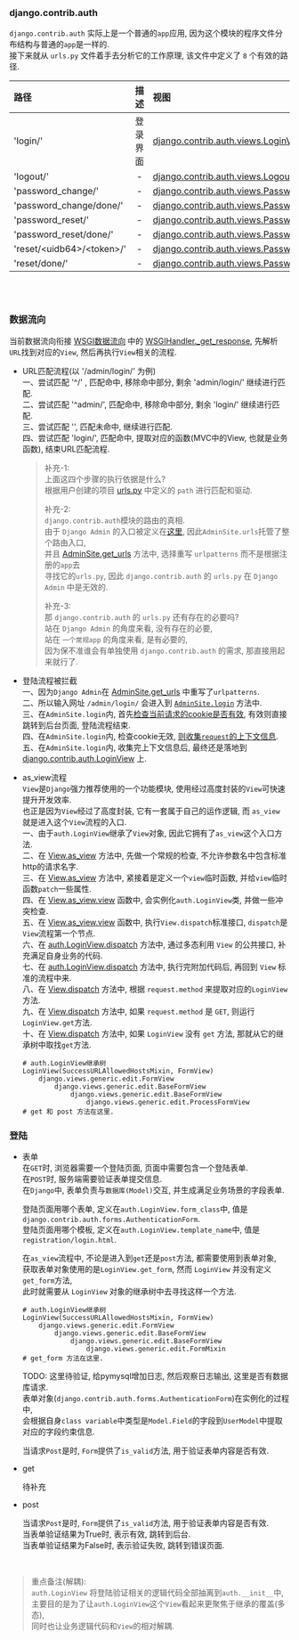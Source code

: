 
&nbsp;  
### django.contrib.auth  
`django.contrib.auth` 实际上是一个普通的`app`应用, 因为这个模块的程序文件分布结构与普通的`app`是一样的.   
接下来就从 `urls.py` 文件着手去分析它的工作原理, 该文件中定义了 `8` 个有效的路径.   
  
|路径|描述|视图|
|:---|:---:| :--- | 
|'login/'|登录界面 |[django.contrib.auth.views.LoginView.as_view()](#)|   
|'logout/'| - | [django.contrib.auth.views.LogoutView.as_view()](#)| 
|'password_change/'| - |[django.contrib.auth.views.PasswordChangeView.as_view()](#)|  
|'password_change/done/'| - |[django.contrib.auth.views.PasswordChangeDoneView.as_view()](#)|  
|'password_reset/'|  - |[django.contrib.auth.views.PasswordResetView.as_view()](#)| 
|'password_reset/done/'| - |[django.contrib.auth.views.PasswordResetDoneView.as_view(#)]()|  
|'reset/\<uidb64>/\<token>/'| - |[django.contrib.auth.views.PasswordResetConfirmView.as_view(#)]()|  
|'reset/done/'| - |[django.contrib.auth.views.PasswordResetCompleteView.as_view()](#)|  


&nbsp;  
&nbsp;  
### 数据流向
当前数据流向衔接 [WSGI数据流向](./wsgi.md) 中的 [WSGIHandler._get_response](../../src/Django-3.0.8/django/core/handlers/base.py#L85), 先解析`URL`找到对应的`View`, 然后再执行`View`相关的流程. 

- URL匹配流程(以 '/admin/login/' 为例)   
  一、尝试匹配 '^/' , 匹配命中, 移除命中部分, 剩余 'admin/login/' 继续进行匹配.     
  二、尝试匹配 '^admin/', 匹配命中, 移除命中部分, 剩余 'login/' 继续进行匹配.   
  三、尝试匹配 '', 匹配未命中, 继续进行匹配.   
  四、尝试匹配 'login/', 匹配命中, 提取对应的函数(MVC中的View, 也就是业务函数), 结束URL匹配流程.   

  > 补充-1:   
  > 上面这四个步骤的执行依据是什么?     
  > 根据用户创建的项目 [urls.py](../../examples/myqueryset/myqueryset/urls.py#L20) 中定义的 `path` 进行匹配和驱动.  
  > 
  > 补充-2:  
  > `django.contrib.auth`模块的路由的真相.  
  > 由于 `Django Admin` 的入口被定义在[这里](../../examples/myqueryset/myqueryset/urls.py#L20), 因此`AdminSite.urls`托管了整个路由入口,    
  > 并且 [AdminSite.get_urls](../../src/Django-3.0.8/django/contrib/admin/sites.py#L240) 方法中, 选择重写 `urlpatterns` 而不是根据注册的`app`去   
  > 寻找它的`urls.py`, 因此 `django.contrib.auth` 的 `urls.py` 在 `Django Admin` 中是无效的.  
  > 
  > 补充-3:   
  > 那 `django.contrib.auth` 的 `urls.py` 还有存在的必要吗?  
  > 站在 `Django Admin` 的角度来看, 没有存在的必要,  
  > 站在 `一个常规app` 的角度来看, 是有必要的,  
  > 因为保不准谁会有单独使用 `django.contrib.auth` 的需求, 那直接用起来就行了.  

- 登陆流程被拦截   
  一、因为`Django Admin`在 [AdminSite.get_urls](../../src/Django-3.0.8/django/contrib/admin/sites.py#L240) 中重写了`urlpatterns`.  
  二、所以输入网址 `/admin/login/` 会进入到 [`AdminSite.login`](../../src/Django-3.0.8/django/contrib/admin/sites.py#L376) 方法中.   
  三、在`AdminSite.login`内, 首先[检查当前请求的cookie是否有效](../../src/Django-3.0.8/django/contrib/admin/sites.py#L380), 有效则直接跳转到后台页面, 登陆流程结束.   
  四、在`AdminSite.login`内, 检查cookie无效, [则收集`request`的上下文信息](../../src/Django-3.0.8/django/contrib/admin/sites.py#L392).  
  五、在`AdminSite.login`内, 收集完上下文信息后, 最终还是落地到 [django.contrib.auth.LoginView](../../src/Django-3.0.8/django/contrib/admin/sites.py#L416) 上.   

- as_view流程  
  `View`是`Django`强力推荐使用的一个功能模块, 使用经过高度封装的`View`可快速提升开发效率.  
  也正是因为`View`经过了高度封装, 它有一套属于自己的运作逻辑, 而 `as_view` 就是进入这个`View`流程的入口.    
  一、由于`auth.LoginView`继承了`View`对象, 因此它拥有了`as_view`这个入口方法.   
  二、在 [View.as_view](../../src/Django-3.0.8/django/views/generic/base.py#L53) 方法中, 先做一个常规的检查, 不允许参数名中包含标准http的请求名字.  
  三、在 [View.as_view](../../src/Django-3.0.8/django/views/generic/base.py#L63) 方法中, 紧接着是定义一个`view`临时函数, 并给`view`临时函数`patch`一些属性.   
  四、在 [View.as_view.view](../../src/Django-3.0.8/django/views/generic/base.py#L65) 函数中, 会实例化`auth.LoginView`类, 并做一些冲突检查.   
  五、在 [View.as_view.view](../../src/Django-3.0.8/django/views/generic/base.py#L65) 函数中, 执行`View.dispatch`标准接口, `dispatch`是`View`流程第一个节点.      
  六、在 [auth.LoginView.dispatch](../../src/Django-3.0.8/django/contrib/auth/views.py#L54) 方法中, 通过多态利用 `View` 的公共接口, 补充满足自身业务的代码.  
  七、在 [auth.LoginView.dispatch](../../src/Django-3.0.8/django/contrib/auth/views.py#L54) 方法中, 执行完附加代码后, 再回到 `View` 标准的流程中来.  
  八、在 [View.dispatch](../../src/Django-3.0.8/django/views/generic/base.py#L96) 方法中, 根据 `request.method` 来提取对应的`LoginView`方法.   
  九、在 [View.dispatch](../../src/Django-3.0.8/django/views/generic/base.py#L96) 方法中, 如果 `request.method` 是 `GET`, 则运行`LoginView.get`方法.  
  十、在 [View.dispatch](../../src/Django-3.0.8/django/views/generic/base.py#L96) 方法中, 如果 `LoginView` 没有 `get` 方法, 那就从它的继承树中取找`get`方法.
  ```shell
  # auth.LoginView继承树
  LoginView(SuccessURLAllowedHostsMixin, FormView)
      django.views.generic.edit.FormView                                                    
          django.views.generic.edit.BaseFormView                                       
              django.views.generic.edit.BaseFormView
                  django.views.generic.edit.ProcessFormView             # get 和 post 方法在这里.
  ```
  
### 登陆   

- 表单   
  在`GET`时, 浏览器需要一个登陆页面, 页面中需要包含一个登陆表单.   
  在`POST`时, 服务端需要验证表单提交信息.   
  在`Django`中, 表单负责与`数据库(Model)`交互, 并生成满足业务场景的字段表单.
  
  登陆页面用哪个表单, 定义在`auth.LoginView.form_class`中, 值是`django.contrib.auth.forms.AuthenticationForm`.  
  登陆页面用哪个模板, 定义在`auth.LoginView.template_name`中, 值是`registration/login.html`.  
  
  在`as_view`流程中, 不论是进入到`get`还是`post`方法, 都需要使用到表单对象,  
  获取表单对象使用的是`LoginView.get_form`, 然而 `LoginView` 并没有定义`get_form`方法,    
  此时就需要从 `LoginView` 对象的继承树中去寻找这样一个方法.  
  ```shell
  # auth.LoginView继承树
  LoginView(SuccessURLAllowedHostsMixin, FormView)
      django.views.generic.edit.FormView                                                    
          django.views.generic.edit.BaseFormView                                       
              django.views.generic.edit.BaseFormView
                  django.views.generic.edit.FormMixin                   # get_form 方法在这里.
  
  ```  
  
  TODO: 这里待验证, 给pymysql增加日志, 然后观察日志输出, 这里是否有数据库请求.   
  表单对象(`django.contrib.auth.forms.AuthenticationForm`)在实例化的过程中,   
  会根据自身`class variable`中类型是`Model.Field`的字段到`UserModel`中提取对应的字段约束信息.
  
  当请求`Post`是时, `Form`提供了`is_valid`方法, 用于验证表单内容是否有效.
  
- get
  
  待补充

- post   

  当请求`Post`是时, `Form`提供了`is_valid`方法, 用于验证表单内容是否有效.   
  当表单验证结果为True时, 表示有效, 跳转到后台.   
  当表单验证结果为False时, 表示验证失败, 跳转到错误页面.   

&nbsp;   
> 重点备注(解耦):   
> `auth.LoginView` 将登陆验证相关的逻辑代码全部抽离到`auth.__init__`中,    
> 主要目的是为了让`auth.LoginView`这个`View`看起来更聚焦于继承的覆盖(多态),    
> 同时也让业务逻辑代码和`View`的相对解耦.
